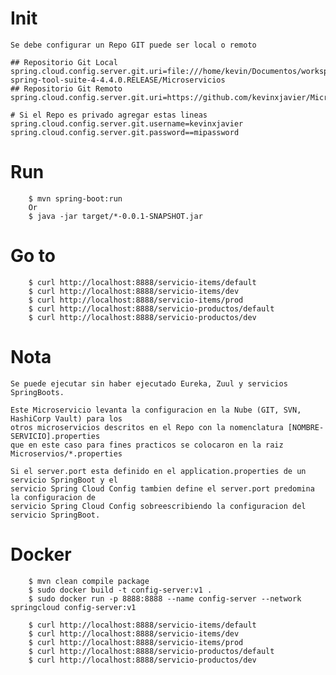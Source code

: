 # Init 

	Se debe configurar un Repo GIT puede ser local o remoto

	## Repositorio Git Local
	spring.cloud.config.server.git.uri=file:///home/kevin/Documentos/workspace-spring-tool-suite-4-4.4.0.RELEASE/Microservicios
	## Repositorio Git Remoto
	spring.cloud.config.server.git.uri=https://github.com/kevinxjavier/Microservicios
	
	# Si el Repo es privado agregar estas lineas
	spring.cloud.config.server.git.username=kevinxjavier
	spring.cloud.config.server.git.password==mipassword

# Run

```
	$ mvn spring-boot:run
	Or
	$ java -jar target/*-0.0.1-SNAPSHOT.jar
```

# Go to

```
	$ curl http://localhost:8888/servicio-items/default	   
	$ curl http://localhost:8888/servicio-items/dev
	$ curl http://localhost:8888/servicio-items/prod
	$ curl http://localhost:8888/servicio-productos/default
	$ curl http://localhost:8888/servicio-productos/dev
```

# Nota 
	Se puede ejecutar sin haber ejecutado Eureka, Zuul y servicios SpringBoots. 
	
	Este Microservicio levanta la configuracion en la Nube (GIT, SVN, HashiCorp Vault) para los 
	otros microservicios descritos en el Repo con la nomenclatura [NOMBRE-SERVICIO].properties
	que en este caso para fines practicos se colocaron en la raiz Microservios/*.properties
	
	Si el server.port esta definido en el application.properties de un servicio SpringBoot y el
	servicio Spring Cloud Config tambien define el server.port predomina la configuracion de 
	servicio Spring Cloud Config sobreescribiendo la configuracion del servicio SpringBoot.

# Docker

```
	$ mvn clean compile package
	$ sudo docker build -t config-server:v1 .
	$ sudo docker run -p 8888:8888 --name config-server --network springcloud config-server:v1

	$ curl http://localhost:8888/servicio-items/default	   
	$ curl http://localhost:8888/servicio-items/dev
	$ curl http://localhost:8888/servicio-items/prod
	$ curl http://localhost:8888/servicio-productos/default
	$ curl http://localhost:8888/servicio-productos/dev
```


